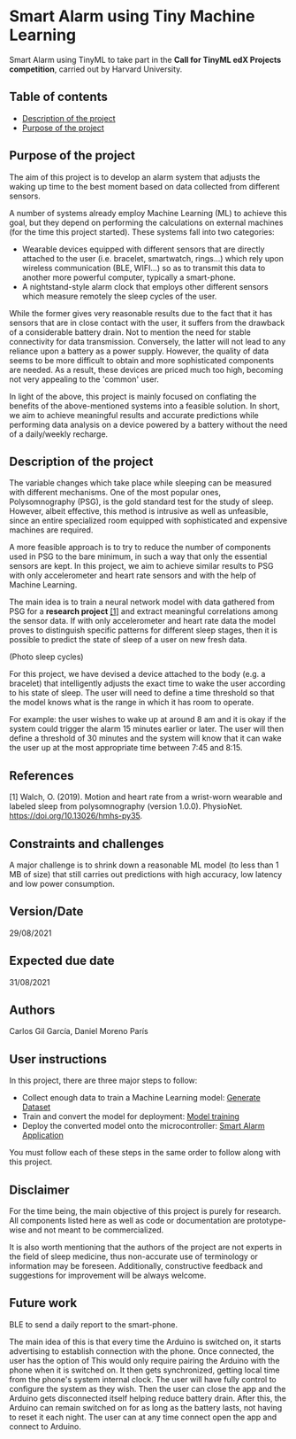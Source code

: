 # Smart Alarm using Tiny Machine Learning

Smart Alarm using TinyML to take part in the **Call for TinyML edX Projects competition**, carried out by Harvard University.


## Table of contents

- [Description of the project](#Description-of-the-project)
- [Purpose of the project](#Purpose-of-the-project)


## Purpose of the project

The aim of this project is to develop an alarm system that adjusts the waking up time to the best moment based on data collected from different sensors.

A number of systems already employ Machine Learning (ML) to achieve this goal, but they depend on performing the calculations on external machines (for the time this project started). These systems fall into two categories:

- Wearable devices equipped with different sensors that are directly attached to the user (i.e. bracelet, smartwatch, rings...) which rely upon wireless communication (BLE, WIFI...) so as to transmit this data to another more powerful computer, typically a smart-phone.
- A nightstand-style alarm clock that employs other different sensors which measure remotely the sleep cycles of the user.

While the former gives very reasonable results due to the fact that it has sensors that are in close contact with the user, it suffers from the drawback of a considerable battery drain. Not to mention the need for stable connectivity for data transmission. 
Conversely, the latter will not lead to any reliance upon a battery as a power supply. However, the quality of data seems to be more difficult to obtain and more sophisticated components are needed. As a result, these devices are priced much too high, becoming not very appealing to the 'common' user.

In light of the above, this project is mainly focused on conflating the benefits of the above-mentioned systems into a feasible solution. In short, we aim to achieve meaningful results and accurate predictions while performing data analysis on a device powered by a battery without the need of a daily/weekly recharge. 


## Description of the project

The variable changes which take place while sleeping can be measured with different mechanisms. One of the most popular ones, Polysomnography (PSG), is the gold standard test for the study of sleep. However, albeit effective, this method is intrusive as well as unfeasible, since an entire specialized room equipped with sophisticated and expensive machines are required.

A more feasible approach is to try to reduce the number of components used in PSG to the bare minimum, in such a way that only the essential sensors are kept. In this project, we aim to achieve similar results to PSG with only accelerometer and heart rate sensors and with the help of Machine Learning. 

The main idea is to train a neural network model with data gathered from PSG for a **research project** [[1]](#1) and extract meaningful correlations among the sensor data. If with only accelerometer and heart rate data the model proves to distinguish specific patterns for different sleep stages, then it is possible to predict the state of sleep of a user on new fresh data.

(Photo sleep cycles)

For this project, we have devised a device attached to the body (e.g. a bracelet) that intelligently adjusts the exact time to wake the user according to his state of sleep. The user will need to define a time threshold so that the model knows what is the range in which it has room to operate.

For example: the user wishes to wake up at around 8 am and it is okay if the system could trigger the alarm 15 minutes earlier or later. The user will then define a threshold of 30 minutes and the system will know that it can wake the user up at the most appropriate time between 7:45 and 8:15.


## References
<a id="1">[1]</a> 
Walch, O. (2019). 
Motion and heart rate from a wrist-worn wearable and labeled sleep from polysomnography (version 1.0.0). 
PhysioNet. https://doi.org/10.13026/hmhs-py35.


## Constraints and challenges 

A major challenge is to shrink down a reasonable ML model (to less than 1 MB of size) that still carries out predictions with high accuracy, low latency and low power consumption.


## Version/Date

29/08/2021


## Expected due date

31/08/2021


## Authors

Carlos Gil García, Daniel Moreno París


## User instructions

In this project, there are three major steps to follow: 

- Collect enough data to train a Machine Learning model: [Generate Dataset](src/colabs/generate_dataset/)
- Train and convert the model for deployment: [Model training](src/colabs/model_training/)
- Deploy the converted model onto the microcontroller: [Smart Alarm Application](src/arduino/smart_alarm/)

You must follow each of these steps in the same order to follow along with this project.


## Disclaimer

For the time being, the main objective of this project is purely for research. All components listed here as well as code or documentation are prototype-wise and not meant to be commercialized.

It is also worth mentioning that the authors of the project are not experts in the field of sleep medicine, thus non-accurate use of terminology or information may be foreseen. Additionally, constructive feedback and suggestions for improvement will be always welcome.


## Future work

BLE to send a daily report to the smart-phone.

The main idea of this is that every time the Arduino is switched on, it starts advertising to establish connection with the phone. Once connected, the user has the option of
This would only require pairing the Arduino with the phone when it is switched on. It then gets synchronized, getting local time from the phone's system internal clock. The user will have fully control to configure the system as they wish. Then the user can close the app and the Arduino gets disconnected itself helping reduce battery drain. After this, the Arduino can remain switched on for as long as the battery lasts, not having to reset it each night. The user can at any time connect open the app and connect to Arduino.

